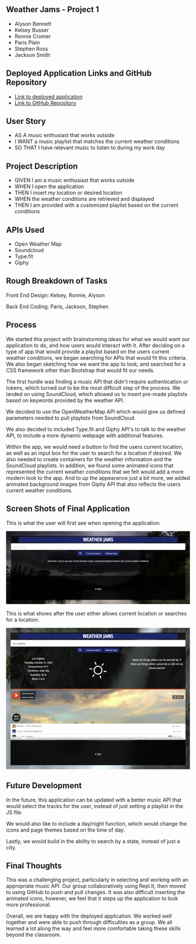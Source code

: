 ## Weather Jams - Project 1

* Alyson Bennett
* Kelsey Busser
* Ronnie Cromer
* Paris Plain
* Stephen Ross
* Jackson Smith

## Deployed Application Links and GitHub Repository

* [Link to deployed application](https://alysonbennett.github.io/Weather-Jams/)
* [Link to GitHub Repository](https://github.com/alysonbennett/Weather-Jams)

## User Story

* AS A music enthusiast that works outside
* I WANT a music playlist that matches the current weather conditions
* SO THAT I have relevant music to listen to during my work day

## Project Description

* GIVEN I am a music enthusiast that works outside
* WHEN I open the application
* THEN I insert my location or desired location
* WHEN the weather conditions are retrieved and displayed
* THEN I am provided with a customized playlist based on the current conditions

## APIs Used

* Open Weather Map
* Soundcloud
* Type.fit
* Giphy

## Rough Breakdown of Tasks

Front End Design:
Kelsey, Ronnie, Alyson

Back End Coding:
Paris, Jackson, Stephen

## Process

We started this project with brainstorming ideas for what we would want our application to do, and how users would interact with it. After deciding on a type of app that would provide a playlist based on the users current weather conditions, we began searching for APIs that would fit this criteria. We also began sketching how we want the app to look, and searched for a CSS framework other than Bootstrap that would fit our needs.

The first hurdle was finding a music API that didn't require authentication or tokens, which turned out to be the most difficult step of the process. We landed on using SoundCloud, which allowed us to insert pre-made playlists based on keywords provided by the weather API.

We decided to use the OpenWeatherMap API which would give us defined parameters needed to pull playlists from SoundCloud. 

We also decided to included Type.fit and Giphy API's to talk to the weather API, to include a more dynamic webpage with additional features. 

Within the app, we would need a button to find the users current location, as well as an input box for the user to search for a location if desired. We also needed to create containers for the weather information and the SoundCloud playlists. In addition, we found some animated icons that represented the current weather conditions that we felt would add a more modern look to the app. And to up the appearance just a bit more, we added animated background images from Giphy API that also reflects the users current weather conditions.

## Screen Shots of Final Application

This is what the user will first see when opening the application:

![Landing Page](Assets/Images/ScreenShots/LandingPage.png)

This is what shows after the user either allows current location or searches for a location: 

![Searched Location](Assets/Images/ScreenShots/SearchedCity.png)

## Future Development

In the future, this application can be updated with a better music API that would select the tracks for the user, instead of just setting a playlist in the JS file.

We would also like to include a day/night function, which would change the icons and page themes based on the time of day.

Lastly, we would build in the ability to search by a state, instead of just a city. 

## Final Thoughts

This was a challenging project, particularly in selecting and working with an appropriate music API. Our group collaboratively using Repl.It, then moved to using GitHub to push and pull changes. It was also difficult inserting the animated icons, however, we feel that it steps up the application to look more professional.

Overall, we are happy with the deployed application. We worked well together and were able to push through difficulties as a group. We all learned a lot along the way and feel more comfortable taking these skills beyond the classroom.




